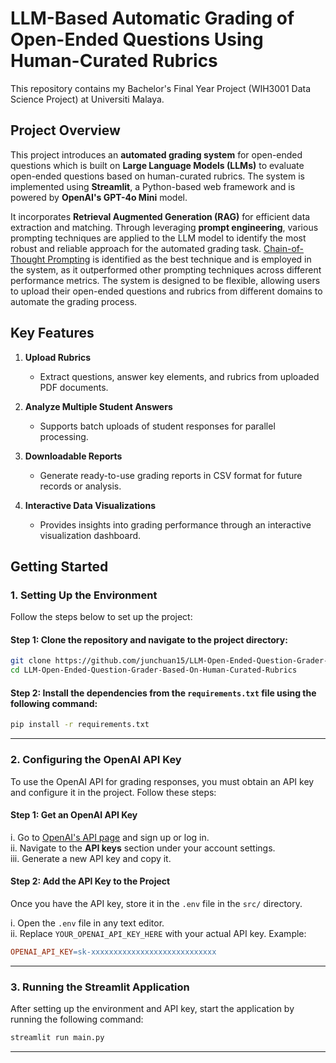 # **LLM-Based Automatic Grading of Open-Ended Questions Using Human-Curated Rubrics**  

This repository contains my Bachelor's Final Year Project (WIH3001 Data Science Project) at Universiti Malaya.

## **Project Overview**  

This project introduces an **automated grading system** for open-ended questions which is built on **Large Language Models (LLMs)** to evaluate open-ended questions based on human-curated rubrics. The system is implemented using **Streamlit**, a Python-based web framework and is powered by **OpenAI's GPT-4o Mini** model. 

It incorporates **Retrieval Augmented Generation (RAG)** for efficient data extraction and matching. Through leveraging **prompt engineering**, various prompting techniques are applied to the LLM model to identify the most robust and reliable approach for the automated grading task. [Chain-of-Thought Prompting](https://www.promptingguide.ai/techniques/cot) is identified as the best technique and is employed in the system, as it outperformed other prompting techniques across different performance metrics. The system is designed to be flexible, allowing users to upload their open-ended questions and rubrics from different domains to automate the grading process.


## **Key Features**  

1. **Upload Rubrics**  
   - Extract questions, answer key elements, and rubrics from uploaded PDF documents.  

2. **Analyze Multiple Student Answers**  
   - Supports batch uploads of student responses for parallel processing.  
    
3. **Downloadable Reports**  
   - Generate ready-to-use grading reports in CSV format for future records or analysis.

4. **Interactive Data Visualizations**  
   - Provides insights into grading performance through an interactive visualization dashboard.



## **Getting Started**  

### **1. Setting Up the Environment**  

Follow the steps below to set up the project:

#### **Step 1: Clone the repository and navigate to the project directory:**  

```bash
git clone https://github.com/junchuan15/LLM-Open-Ended-Question-Grader-Based-On-Human-Curated-Rubrics.git
cd LLM-Open-Ended-Question-Grader-Based-On-Human-Curated-Rubrics
```

#### **Step 2: Install the dependencies from the `requirements.txt` file using the following command:**  

```bash
pip install -r requirements.txt
```

---

### **2. Configuring the OpenAI API Key**  

To use the OpenAI API for grading responses, you must obtain an API key and configure it in the project. Follow these steps:

#### **Step 1: Get an OpenAI API Key**  

i. Go to [OpenAI's API page](https://platform.openai.com/signup) and sign up or log in.  
ii. Navigate to the **API keys** section under your account settings.  
iii. Generate a new API key and copy it.  

#### **Step 2: Add the API Key to the Project**  

Once you have the API key, store it in the `.env` file in the `src/` directory.  

i. Open the `.env` file in any text editor.  
ii. Replace `YOUR_OPENAI_API_KEY_HERE` with your actual API key. Example:

```makefile
OPENAI_API_KEY=sk-xxxxxxxxxxxxxxxxxxxxxxxxxxxx
```

---

### **3. Running the Streamlit Application**  

After setting up the environment and API key, start the application by running the following command:

```bash
streamlit run main.py
```

---



